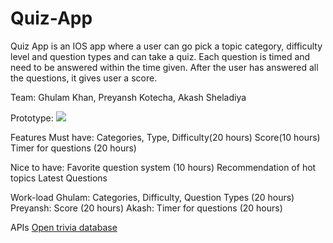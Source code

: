 # Quiz-App
Quiz App is an IOS app where a user can go pick a topic category, difficulty level and question types and can take a quiz. Each question is timed and need to be answered within the time given. After the user has answered all the questions, it gives user a score.

Team: 
Ghulam Khan,
Preyansh Kotecha,
Akash Sheladiya 


Prototype: 
<img src="https://i.imgur.com/iV2qPw4.png">

 
Features
Must have:
Categories, Type, Difficulty(20 hours)
Score(10 hours)
Timer for questions (20 hours)

Nice to have:
Favorite question system (10 hours)
Recommendation of hot topics
Latest Questions 



Work-load
Ghulam:
Categories, Difficulty, Question Types (20 hours)
Preyansh:
Score (20 hours)
Akash:
Timer for questions (20 hours)


APIs
<a href="https://opentdb.com/">Open trivia database </a>

 
 
 














